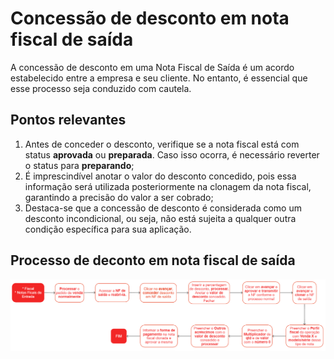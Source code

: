 # Concessão de desconto em nota fiscal de saída

A concessão de desconto em uma Nota Fiscal de Saída é um acordo estabelecido entre a empresa e seu cliente. No entanto, é essencial que esse processo seja conduzido com cautela.

## Pontos relevantes

1. Antes de conceder o desconto, verifique se a nota fiscal está com status **aprovada** ou **preparada**. Caso isso ocorra, é necessário reverter o status para **preparando**;
1. É imprescindível anotar o valor do desconto concedido, pois essa informação será utilizada posteriormente na clonagem da nota fiscal, garantindo a precisão do valor a ser cobrado;
1. Destaca-se que a concessão de desconto é considerada como um desconto incondicional, ou seja, não está sujeita a qualquer outra condição específica para sua aplicação.

## Processo de deconto em nota fiscal de saída

![NF com desconto](outgoingInvoiceDiscount.png)